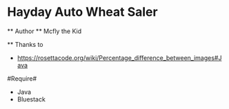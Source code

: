 Hayday Auto Wheat Saler
===============

** Author ** Mcfly the Kid


** Thanks to 
* https://rosettacode.org/wiki/Percentage_difference_between_images#Java

#Require#
* Java
* Bluestack